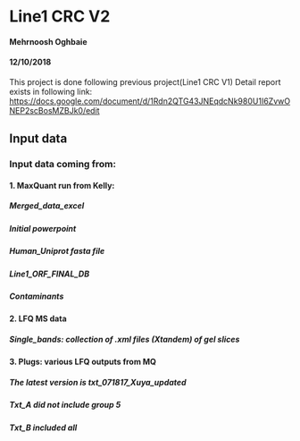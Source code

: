 # Line1 CRC V2
#### Mehrnoosh Oghbaie
#### 12/10/2018

This project is done following previous project(Line1 CRC V1)
Detail report exists in following link:
https://docs.google.com/document/d/1Rdn2QTG43JNEqdcNk980U1I6ZvwONEP2scBosMZBJk0/edit

## Input data 
### Input data coming from:
#### 1. MaxQuant run from Kelly:
#####	Merged_data_excel
#####	Initial powerpoint
#####	Human_Uniprot fasta file
#####	Line1_ORF_FINAL_DB
#####	Contaminants
#### 2. LFQ MS data
#####	Single_bands: collection of .xml files (Xtandem) of gel slices
#### 3. Plugs: various LFQ outputs from MQ
#####	The latest version is txt_071817_Xuya_updated
#####	Txt_A did not include group 5
#####	Txt_B included all
